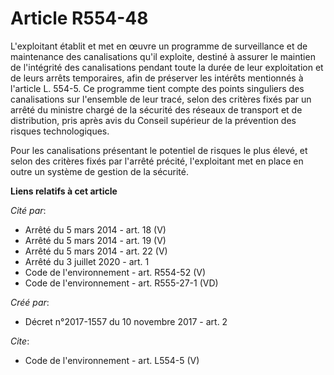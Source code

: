 # Article R554-48

L'exploitant établit et met en œuvre un programme de surveillance et de maintenance des canalisations qu'il exploite, destiné
à assurer le maintien de l'intégrité des canalisations pendant toute la durée de leur exploitation et de leurs arrêts
temporaires, afin de préserver les intérêts mentionnés à l'article L. 554-5. Ce programme tient compte des points singuliers
des canalisations sur l'ensemble de leur tracé, selon des critères fixés par un arrêté du ministre chargé de la sécurité des
réseaux de transport et de distribution, pris après avis du Conseil supérieur de la prévention des risques technologiques. 

Pour les canalisations présentant le potentiel de risques le plus élevé, et selon des critères fixés par l'arrêté précité,
l'exploitant met en place en outre un système de gestion de la sécurité.

**Liens relatifs à cet article**

_Cité par_:

  - Arrêté du 5 mars 2014 - art. 18 (V)
  - Arrêté du 5 mars 2014 - art. 19 (V)
  - Arrêté du 5 mars 2014 - art. 22 (V)
  - Arrêté du 3 juillet 2020 - art. 1
  - Code de l'environnement - art. R554-52 (V)
  - Code de l'environnement - art. R555-27-1 (VD)

_Créé par_:

  - Décret n°2017-1557 du 10 novembre 2017 - art. 2

_Cite_:

  - Code de l'environnement - art. L554-5 (V)
